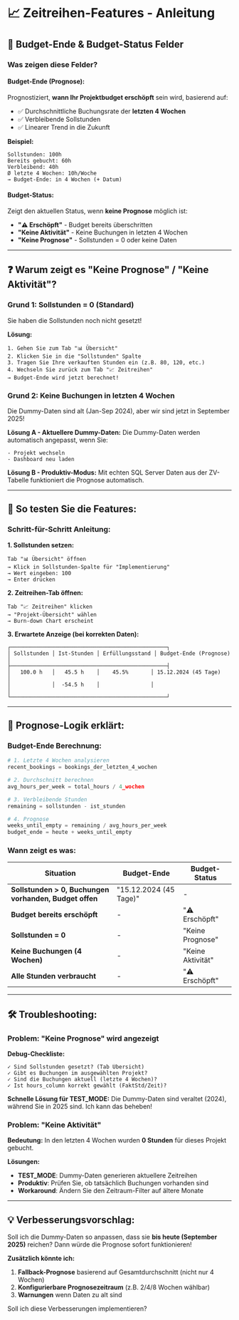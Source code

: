 # 📈 Zeitreihen-Features - Anleitung

## 🎯 **Budget-Ende & Budget-Status Felder**

### **Was zeigen diese Felder?**

#### **Budget-Ende (Prognose):**
Prognostiziert, **wann Ihr Projektbudget erschöpft** sein wird, basierend auf:
- ✅ Durchschnittliche Buchungsrate der **letzten 4 Wochen**
- ✅ Verbleibende Sollstunden
- ✅ Linearer Trend in die Zukunft

**Beispiel:**
```
Sollstunden: 100h
Bereits gebucht: 60h
Verbleibend: 40h
Ø letzte 4 Wochen: 10h/Woche
→ Budget-Ende: in 4 Wochen (+ Datum)
```

#### **Budget-Status:**
Zeigt den aktuellen Status, wenn **keine Prognose** möglich ist:
- **"⚠️ Erschöpft"** - Budget bereits überschritten
- **"Keine Aktivität"** - Keine Buchungen in letzten 4 Wochen
- **"Keine Prognose"** - Sollstunden = 0 oder keine Daten

---

## ❓ **Warum zeigt es "Keine Prognose" / "Keine Aktivität"?**

### **Grund 1: Sollstunden = 0 (Standard)**
Sie haben die Sollstunden noch nicht gesetzt!

**Lösung:**
```
1. Gehen Sie zum Tab "📊 Übersicht"
2. Klicken Sie in die "Sollstunden" Spalte
3. Tragen Sie Ihre verkauften Stunden ein (z.B. 80, 120, etc.)
4. Wechseln Sie zurück zum Tab "📈 Zeitreihen"
→ Budget-Ende wird jetzt berechnet!
```

### **Grund 2: Keine Buchungen in letzten 4 Wochen**
Die Dummy-Daten sind alt (Jan-Sep 2024), aber wir sind jetzt in September 2025!

**Lösung A - Aktuellere Dummy-Daten:**
Die Dummy-Daten werden automatisch angepasst, wenn Sie:
```
- Projekt wechseln
- Dashboard neu laden
```

**Lösung B - Produktiv-Modus:**
Mit echten SQL Server Daten aus der ZV-Tabelle funktioniert die Prognose automatisch.

---

## 🧪 **So testen Sie die Features:**

### **Schritt-für-Schritt Anleitung:**

**1. Sollstunden setzen:**
```
Tab "📊 Übersicht" öffnen
→ Klick in Sollstunden-Spalte für "Implementierung"
→ Wert eingeben: 100
→ Enter drücken
```

**2. Zeitreihen-Tab öffnen:**
```
Tab "📈 Zeitreihen" klicken
→ "Projekt-Übersicht" wählen
→ Burn-down Chart erscheint
```

**3. Erwartete Anzeige (bei korrekten Daten):**
```
┌─────────────────────────────────────────────────┐
│ Sollstunden │ Ist-Stunden │ Erfüllungsstand │ Budget-Ende (Prognose) │
├─────────────────────────────────────────────────┤
│   100.0 h   │   45.5 h    │    45.5%       │ 15.12.2024 (45 Tage)   │
│             │  -54.5 h    │                │                        │
└─────────────────────────────────────────────────┘
```

---

## 🔢 **Prognose-Logik erklärt:**

### **Budget-Ende Berechnung:**
```python
# 1. Letzte 4 Wochen analysieren
recent_bookings = bookings_der_letzten_4_wochen

# 2. Durchschnitt berechnen
avg_hours_per_week = total_hours / 4_wochen

# 3. Verbleibende Stunden
remaining = sollstunden - ist_stunden

# 4. Prognose
weeks_until_empty = remaining / avg_hours_per_week
budget_ende = heute + weeks_until_empty
```

### **Wann zeigt es was:**

| Situation | Budget-Ende | Budget-Status |
|-----------|-------------|---------------|
| **Sollstunden > 0, Buchungen vorhanden, Budget offen** | "15.12.2024 (45 Tage)" | - |
| **Budget bereits erschöpft** | - | "⚠️ Erschöpft" |
| **Sollstunden = 0** | - | "Keine Prognose" |
| **Keine Buchungen (4 Wochen)** | - | "Keine Aktivität" |
| **Alle Stunden verbraucht** | - | "⚠️ Erschöpft" |

---

## 🛠️ **Troubleshooting:**

### **Problem: "Keine Prognose" wird angezeigt**

**Debug-Checkliste:**
```
✓ Sind Sollstunden gesetzt? (Tab Übersicht)
✓ Gibt es Buchungen im ausgewählten Projekt?
✓ Sind die Buchungen aktuell (letzte 4 Wochen)?
✓ Ist hours_column korrekt gewählt (FaktStd/Zeit)?
```

**Schnelle Lösung für TEST_MODE:**
Die Dummy-Daten sind veraltet (2024), während Sie in 2025 sind. Ich kann das beheben!

### **Problem: "Keine Aktivität"**

**Bedeutung:** 
In den letzten 4 Wochen wurden **0 Stunden** für dieses Projekt gebucht.

**Lösungen:**
- **TEST_MODE**: Dummy-Daten generieren aktuellere Zeitreihen
- **Produktiv**: Prüfen Sie, ob tatsächlich Buchungen vorhanden sind
- **Workaround**: Ändern Sie den Zeitraum-Filter auf ältere Monate

---

## 💡 **Verbesserungsvorschlag:**

Soll ich die Dummy-Daten so anpassen, dass sie **bis heute (September 2025)** reichen? Dann würde die Prognose sofort funktionieren!

**Zusätzlich könnte ich:**
1. **Fallback-Prognose** basierend auf Gesamtdurchschnitt (nicht nur 4 Wochen)
2. **Konfigurierbare Prognosezeitraum** (z.B. 2/4/8 Wochen wählbar)
3. **Warnungen** wenn Daten zu alt sind

Soll ich diese Verbesserungen implementieren?
